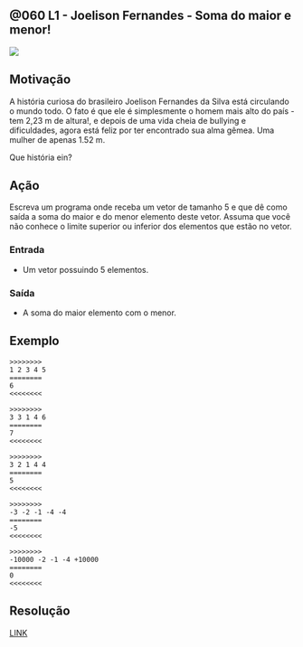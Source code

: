 ## @060 L1 - Joelison Fernandes - Soma do maior e menor!


![](https://raw.githubusercontent.com/qxcodefup/moodle/master/base/060/__capa.jpg)

## Motivação

A história curiosa do brasileiro Joelison Fernandes da Silva está circulando o mundo todo. O fato é que ele é simplesmente o homem mais alto do país - tem 2,23 m de altura!, e depois de uma vida cheia de bullying e dificuldades, agora está feliz por ter encontrado sua alma gêmea. Uma mulher de apenas 1.52 m.

Que história ein?

## Ação

Escreva um programa onde receba um vetor de tamanho 5 e que dê como saída a soma do maior e do menor elemento deste vetor. Assuma que você não conhece o limite superior ou inferior dos elementos que estão no vetor.

### Entrada

*   Um vetor possuindo 5 elementos.

### Saída

*   A soma do maior elemento com o menor.

## Exemplo

```
>>>>>>>>
1 2 3 4 5
========
6
<<<<<<<<

>>>>>>>>
3 3 1 4 6
========
7
<<<<<<<<

>>>>>>>>
3 2 1 4 4
========
5
<<<<<<<<

>>>>>>>>
-3 -2 -1 -4 -4
========
-5
<<<<<<<<

>>>>>>>>
-10000 -2 -1 -4 +10000
========
0
<<<<<<<<
```

## Resolução

[LINK](https://youtube.com/BNGWieIrqIg)